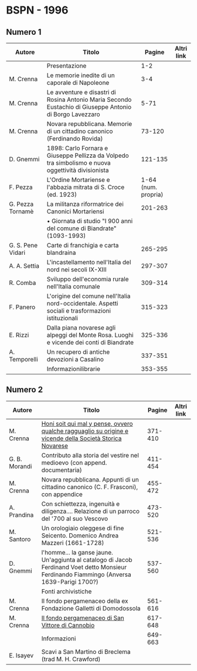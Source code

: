 # BSPN - 1996

## Numero 1

| Autore            | Titolo                                                                                                   | Pagine              | Altri link |
|-------------------|----------------------------------------------------------------------------------------------------------|---------------------|------------|
|                   | Presentazione                                                                                            | 1-2                 |            |
| M. Crenna         | Le memorie inedite di un caporale di Napoleone                                                           | 3-4                 |            |
| M. Crenna         | Le avventure e disastri di Rosina Antonio Maria Secondo Eustachio di Giuseppe Antonio di Borgo Lavezzaro | 5-71                |            |
| M. Crenna         | Novara repubblicana. Memorie di un cittadino canonico (Ferdinando Rovida)                                | 73-120              |            |
| D. Gnemmi         | 1898: Carlo Fornara e Giuseppe Pellizza da Volpedo tra simbolismo e nuova oggettività divisionista       | 121-135             |            |
| F. Pezza          | L'Ordine Mortariense e l'abbazia mitrata di S. Croce (ed. 1923)                                          | 1-64 (num. propria) |            |
| G. Pezza Tornamè  | La militanza riformatrice dei Canonici Mortariensi                                                       | 201-263             |            |
|                   | • Giornata di studio "I 900 anni del comune di Biandrate" (1093-1993)                                    |                     |            |
| G. S. Pene Vidari | Carte di franchigia e carta blandraina                                                                   | 265-295             |            |
| A. A. Settia      | L'incastellamento nell'Italia del nord nei secoli IX-XIII                                                | 297-307             |            |
| R. Comba          | Sviluppo dell'economia rurale nell'Italia comunale                                                       | 309-314             |            |
| F. Panero         | L'origine del comune nell'Italia nord-occidentale. Aspetti sociali e trasformazioni istituzionali        | 315-323             |            |
| E. Rizzi          | Dalla piana novarese agli alpeggi del Monte Rosa. Luoghi e vicende dei conti di Biandrate                | 325-336             |            |
| A. Temporelli     | Un recupero di antiche devozioni a Casalino                                                              | 337-351             |            |
|                   | Informazionilibrarie                                                                                     | 353-355             |            |

## Numero 2

| Autore        | Titolo                                                                                                                                                        | Pagine  | Altri link |
|---------------|---------------------------------------------------------------------------------------------------------------------------------------------------------------|---------|------------|
| M. Crenna     | [Honi soit qui mal y pense, ovvero qualche ragguaglio su origine e vicende della Società Storica Novarese](http://www.ssno.it/BSPNo/1996_Crenna_HoniSoit.pdf) | 371-410 |            |
| G. B. Morandi | Contributo alla storia del vestire nel medioevo (con append. documentaria)                                                                                    | 411-454 |            |
| M. Crenna     | Novara repubblicana. Appunti di un cittadino canonico (C. F. Frasconi), con appendice                                                                         | 455-472 |            |
| A. Prandina   | Con schiettezza, ingenuità e diligenza.... Relazione di un parroco del '700 al suo Vescovo                                                                    | 473-520 |            |
| M. Santoro    | Un orologiaio oleggese di fine Seicento. Domenico Andrea Mazzeri (1661-1728)                                                                                  | 521-536 |            |
| D. Gnemmi     | l'homme... la ganse jaune. Un'aggiunta al catalogo di Jacob Ferdinand Voet detto Monsieur Ferdinando Fiammingo (Anversa 1639-Parigi 1700?)                    | 537-560 |            |
|               | Fonti archivistiche                                                                                                                                           |         |            |
| M. Crenna     | Il fondo pergamenaceo della ex Fondazione Galletti di Domodossola                                                                                             | 561-616 |            |
| M. Crenna     | [Il fondo pergamenaceo di San Vittore di Cannobio](https://en.calameo.com/read/004733128711e3cd1270e)                                                         | 617-648 |            |
|               | Informazioni                                                                                                                                                  | 649-663 |            |
| E. Isayev     | Scavi a San Martino di Breclema (trad M. H. Crawford)                                                                                                         |         |            |
